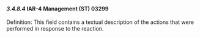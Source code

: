 #### *3.4.8.4* IAR-4 Management (ST) 03299

Definition: This field contains a textual description of the actions that were performed in response to the reaction.
